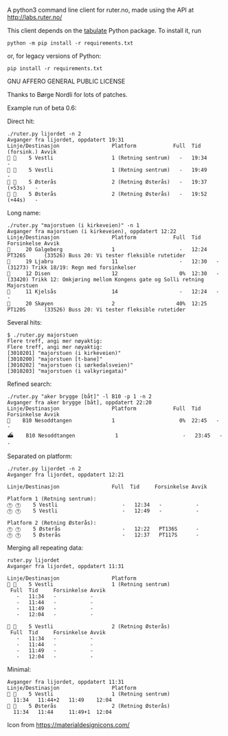 A python3 command line client for ruter.no, made using the API at http://labs.ruter.no/

This client depends on the [tabulate](https://pypi.python.org/pypi/tabulate)
Python package. To install it, run
```
python -m pip install -r requirements.txt
```
or, for legacy versions of Python:
```
pip install -r requirements.txt
```

GNU AFFERO GENERAL PUBLIC LICENSE

Thanks to Børge Nordli for lots of patches.


Example run of beta 0.6:


Direct hit:

```
./ruter.py lijordet -n 2
Avganger fra lijordet, oppdatert 19:31
Linje/Destinasjon                 Platform            Full  Tid (forsink.) Avvik
🚃 🚃    5 Vestli                   1 (Retning sentrum)   -   19:34          -
🚃 🚃    5 Vestli                   1 (Retning sentrum)   -   19:49          -
🚃 🚃    5 Østerås                  2 (Retning Østerås)   -   19:37 (+53s)   -
🚃 🚃    5 Østerås                  2 (Retning Østerås)   -   19:52 (+44s)   -
```

Long name:

```
./ruter.py "majorstuen (i kirkeveien)" -n 1
Avganger fra majorstuen (i kirkeveien), oppdatert 12:22
Linje/Destinasjon                 Platform            Full  Tid     Forsinkelse Avvik
🚌     20 Galgeberg                1                     -   12:24   PT326S      (33526) Buss 20: Vi tester fleksible rutetider 
🚋     19 Ljabru                   11                    -   12:30   -           (31273) Trikk 18/19: Regn med forsinkelser 
🚋     12 Disen                    12                    0%  12:30   -           (33420) Trikk 12: Omkjøring mellom Kongens gate og Solli retning Majorstuen 
🚋     11 Kjelsås                  14                    -   12:24   -           -
🚌     20 Skøyen                   2                    40%  12:25   PT120S      (33526) Buss 20: Vi tester fleksible rutetider 
```

Several hits:

```
$ ./ruter.py majorstuen
Flere treff, angi mer nøyaktig:
Flere treff, angi mer nøyaktig:
[3010201] "majorstuen (i kirkeveien)"
[3010200] "majorstuen [t-bane]"
[3010202] "majorstuen (i sørkedalsveien)"
[3010203] "majorstuen (i valkyriegata)"
```

Refined search:

```
./ruter.py "aker brygge [båt]" -l B10 -p 1 -n 2
Avganger fra aker brygge [båt], oppdatert 22:20
Linje/Destinasjon                 Platform            Full  Tid     Forsinkelse Avvik
🚌    B10 Nesoddtangen             1                     0%  22:45   -           -
⛴    B10 Nesoddtangen             1                     -   23:45   -           -
```


Separated on platform:
```
./ruter.py lijordet -n 2
Avganger fra lijordet, oppdatert 12:21

Linje/Destinasjon                 Full  Tid     Forsinkelse Avvik

Platform 1 (Retning sentrum):
Ⓣ Ⓣ    5 Vestli                     -   12:34   -           -
Ⓣ Ⓣ    5 Vestli                     -   12:49   -           -

Platform 2 (Retning Østerås):
Ⓣ Ⓣ    5 Østerås                    -   12:22   PT136S      -
Ⓣ Ⓣ    5 Østerås                    -   12:37   PT117S      -
```

Merging all repeating data:
```
ruter.py lijordet 
Avganger fra lijordet, oppdatert 11:31

Linje/Destinasjon                 Platform
🚃 🚃    5 Vestli                   1 (Retning sentrum)
 Full  Tid     Forsinkelse Avvik
   -   11:34   -           -
   -   11:44   -           -
   -   11:49   -           -
   -   12:04   -           -

🚃 🚃    5 Vestli                   2 (Retning Østerås)
 Full  Tid     Forsinkelse Avvik
   -   11:34   -           -
   -   11:44   -           -
   -   11:49   -           -
   -   12:04   -           -
```

Minimal:
```
Avganger fra lijordet, oppdatert 11:31
Linje/Destinasjon                 Platform
🚃 🚃    5 Vestli                   1 (Retning sentrum)
  11:34   11:44+2   11:49    12:04
🚃 🚃    5 Østerås                  2 (Retning Østerås)
  11:34   11:44     11:49+1  12:04
```

Icon from https://materialdesignicons.com/
